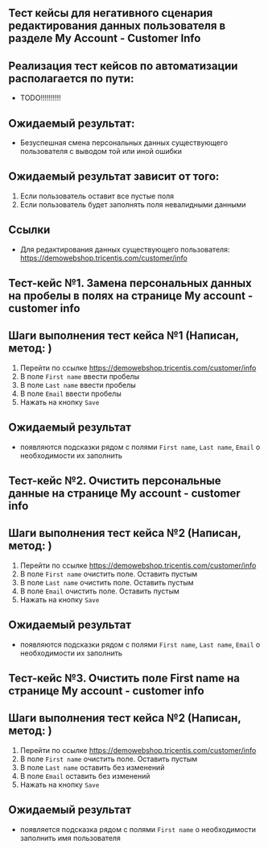 ## Тест кейсы для негативного сценария редактирования данных пользователя в разделе My Account - Customer Info

## Реализация тест кейсов по автоматизации располагается по пути:

- TODO!!!!!!!!!!

## Ожидаемый результат:

- Безуспешная смена персональных данных существующего пользователя с выводом той или иной ошибки

## Ожидаемый результат зависит от того:

1) Если пользователь оставит все пустые поля
2) Если пользователь будет заполнять поля невалидными данными

## Ссылки

- Для редактирования данных существующего пользователя: https://demowebshop.tricentis.com/customer/info

## Тест-кейс №1. Замена персональных данных на пробелы в полях на странице My account  - customer info
## Шаги выполнения тест кейса №1 (Написан, метод: )

1) Перейти по ссылке https://demowebshop.tricentis.com/customer/info
2) В поле `First name` ввести пробелы
3) В поле `Last name` ввести пробелы
4) В поле `Email` ввести пробелы
5) Нажать на кнопку `Save`

## Ожидаемый результат
- появляются подсказки рядом с полями `First name`, `Last name`, `Email` о необходимости их заполнить

## Тест-кейс №2. Очистить персональные данные на странице My account  - customer info
## Шаги выполнения тест кейса №2 (Написан, метод: )

1) Перейти по ссылке https://demowebshop.tricentis.com/customer/info
2) В поле `First name` очистить поле. Оставить пустым
3) В поле `Last name` очистить поле. Оставить пустым
4) В поле `Email` очистить поле. Оставить пустым
5) Нажать на кнопку `Save`

## Ожидаемый результат
- появляются подсказки рядом с полями `First name`, `Last name`, `Email` о необходимости их заполнить

## Тест-кейс №3. Очистить поле First name на странице My account  - customer info
## Шаги выполнения тест кейса №2 (Написан, метод: )

1) Перейти по ссылке https://demowebshop.tricentis.com/customer/info
2) В поле `First name` очистить поле. Оставить пустым
3) В поле `Last name` оставить без изменений
4) В поле `Email` оставить без изменений
5) Нажать на кнопку `Save`

## Ожидаемый результат
- появляется подсказка рядом с полями `First name` о необходимости заполнить имя пользователя